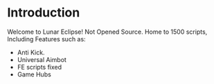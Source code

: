 # Introduction
Welcome to Lunar Eclipse!
Not Opened Source.
Home to 1500 scripts, Including Features such as:
  - Anti Kick.
  - Universal Aimbot
  - FE scripts fixed
  - Game Hubs
